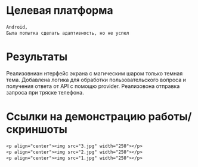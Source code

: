 # Целевая платформа
    Android,
    Была попытка сделать адаптивность, но не успел
# Результаты
Реализовниан нтерфейс экрана с магическим шаром только темная тема.
Добавлена логика для обработки пользовательского вопроса и получения ответа от API с помощю provider.
Реализовона отправка запроса при тряске телефона.


# Ссылки на демонстрацию работы/скриншоты

    <p align="center"><img src="3.jpg" width="250"></p>
    <p align="center"><img src="2.jpg" width="250"></p>
    <p align="center"><img src="1.jpg" width="250"></p>
 
   
